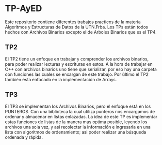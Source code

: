 # TP-AyED

Este repositorio contiene diferentes trabajos practicos de la materia Algoritmos y Estructuras de Datos de la UTN.Frba. Los TPs están todos hechos con Archivos Binarios excepto el de Arboles Binarios que es el TP4.

## TP2

El TP2 tiene un enfoque en trabajar y comprender los archivos binarios, para poder realizar lecturas y escrituras en estos. A la hora de trabajar en C++ con archivos binarios uno tiene que serializar, por eso hay una carpeta con funciones las cuales se encargan de este trabajo. Por último el TP2 también esta enfocado en la implementación de Arrays.

## TP3

El TP3 se implementan los Archivos Binarios, pero el enfoque está en los PUNTEROS. Con una biblioteca la cual utiliza punteros nos encargamos de ordenar y almacenar en listas enlazadas. La idea de este TP es implementar estas funciones de listas de la manera mas optima posible, leyendo los archivos una sola vez, y asi recolectar la información e ingresarla en una lista con algoritmos de ordenamiento; asi poder realizar una búsqueda ordenada y rápida.
